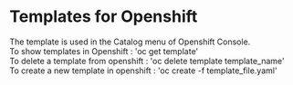 # Templates for Openshift
The template is used in the Catalog menu of Openshift Console.<br />
To show templates in Openshift : 'oc get template'<br />
To delete a template from openshift : 'oc delete template template_name'<br />
To create a new template in openshift : 'oc create -f template_file.yaml'<br />
